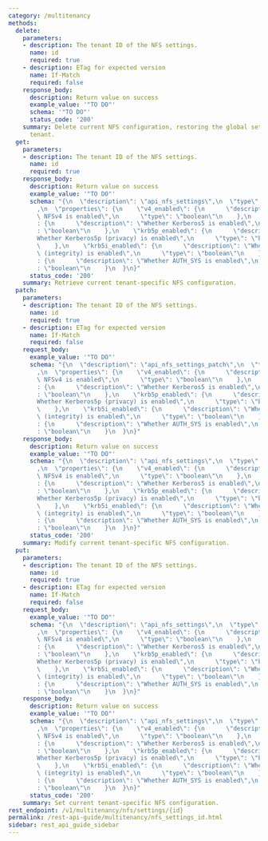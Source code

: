 ```yaml
---
category: /multitenancy
methods:
  delete:
    parameters:
    - description: The tenant ID of the NFS settings.
      name: id
      required: true
    - description: ETag for expected version
      name: If-Match
      required: false
    response_body:
      description: Return value on success
      example_value: '"TO DO"'
      schema: '"TO DO"'
      status_code: '200'
    summary: Delete current NFS configuration, restoring the global settings for this
      tenant.
  get:
    parameters:
    - description: The tenant ID of the NFS settings.
      name: id
      required: true
    response_body:
      description: Return value on success
      example_value: '"TO DO"'
      schema: "{\n  \"description\": \"api_nfs_settings\",\n  \"type\": \"object\"\
        ,\n  \"properties\": {\n    \"v4_enabled\": {\n      \"description\": \"Whether\
        \ NFSv4 is enabled\",\n      \"type\": \"boolean\"\n    },\n    \"krb5_enabled\"\
        : {\n      \"description\": \"Whether Kerberos5 is enabled\",\n      \"type\"\
        : \"boolean\"\n    },\n    \"krb5p_enabled\": {\n      \"description\": \"\
        Whether Kerberos5p (privacy) is enabled\",\n      \"type\": \"boolean\"\n\
        \    },\n    \"krb5i_enabled\": {\n      \"description\": \"Whether Kerberos5i\
        \ (integrity) is enabled\",\n      \"type\": \"boolean\"\n    },\n    \"auth_sys_enabled\"\
        : {\n      \"description\": \"Whether AUTH_SYS is enabled\",\n      \"type\"\
        : \"boolean\"\n    }\n  }\n}"
      status_code: '200'
    summary: Retrieve current tenant-specific NFS configuration.
  patch:
    parameters:
    - description: The tenant ID of the NFS settings.
      name: id
      required: true
    - description: ETag for expected version
      name: If-Match
      required: false
    request_body:
      example_value: '"TO DO"'
      schema: "{\n  \"description\": \"api_nfs_settings_patch\",\n  \"type\": \"object\"\
        ,\n  \"properties\": {\n    \"v4_enabled\": {\n      \"description\": \"Whether\
        \ NFSv4 is enabled\",\n      \"type\": \"boolean\"\n    },\n    \"krb5_enabled\"\
        : {\n      \"description\": \"Whether Kerberos5 is enabled\",\n      \"type\"\
        : \"boolean\"\n    },\n    \"krb5p_enabled\": {\n      \"description\": \"\
        Whether Kerberos5p (privacy) is enabled\",\n      \"type\": \"boolean\"\n\
        \    },\n    \"krb5i_enabled\": {\n      \"description\": \"Whether Kerberos5i\
        \ (integrity) is enabled\",\n      \"type\": \"boolean\"\n    },\n    \"auth_sys_enabled\"\
        : {\n      \"description\": \"Whether AUTH_SYS is enabled\",\n      \"type\"\
        : \"boolean\"\n    }\n  }\n}"
    response_body:
      description: Return value on success
      example_value: '"TO DO"'
      schema: "{\n  \"description\": \"api_nfs_settings\",\n  \"type\": \"object\"\
        ,\n  \"properties\": {\n    \"v4_enabled\": {\n      \"description\": \"Whether\
        \ NFSv4 is enabled\",\n      \"type\": \"boolean\"\n    },\n    \"krb5_enabled\"\
        : {\n      \"description\": \"Whether Kerberos5 is enabled\",\n      \"type\"\
        : \"boolean\"\n    },\n    \"krb5p_enabled\": {\n      \"description\": \"\
        Whether Kerberos5p (privacy) is enabled\",\n      \"type\": \"boolean\"\n\
        \    },\n    \"krb5i_enabled\": {\n      \"description\": \"Whether Kerberos5i\
        \ (integrity) is enabled\",\n      \"type\": \"boolean\"\n    },\n    \"auth_sys_enabled\"\
        : {\n      \"description\": \"Whether AUTH_SYS is enabled\",\n      \"type\"\
        : \"boolean\"\n    }\n  }\n}"
      status_code: '200'
    summary: Modify current tenant-specific NFS configuration.
  put:
    parameters:
    - description: The tenant ID of the NFS settings.
      name: id
      required: true
    - description: ETag for expected version
      name: If-Match
      required: false
    request_body:
      example_value: '"TO DO"'
      schema: "{\n  \"description\": \"api_nfs_settings\",\n  \"type\": \"object\"\
        ,\n  \"properties\": {\n    \"v4_enabled\": {\n      \"description\": \"Whether\
        \ NFSv4 is enabled\",\n      \"type\": \"boolean\"\n    },\n    \"krb5_enabled\"\
        : {\n      \"description\": \"Whether Kerberos5 is enabled\",\n      \"type\"\
        : \"boolean\"\n    },\n    \"krb5p_enabled\": {\n      \"description\": \"\
        Whether Kerberos5p (privacy) is enabled\",\n      \"type\": \"boolean\"\n\
        \    },\n    \"krb5i_enabled\": {\n      \"description\": \"Whether Kerberos5i\
        \ (integrity) is enabled\",\n      \"type\": \"boolean\"\n    },\n    \"auth_sys_enabled\"\
        : {\n      \"description\": \"Whether AUTH_SYS is enabled\",\n      \"type\"\
        : \"boolean\"\n    }\n  }\n}"
    response_body:
      description: Return value on success
      example_value: '"TO DO"'
      schema: "{\n  \"description\": \"api_nfs_settings\",\n  \"type\": \"object\"\
        ,\n  \"properties\": {\n    \"v4_enabled\": {\n      \"description\": \"Whether\
        \ NFSv4 is enabled\",\n      \"type\": \"boolean\"\n    },\n    \"krb5_enabled\"\
        : {\n      \"description\": \"Whether Kerberos5 is enabled\",\n      \"type\"\
        : \"boolean\"\n    },\n    \"krb5p_enabled\": {\n      \"description\": \"\
        Whether Kerberos5p (privacy) is enabled\",\n      \"type\": \"boolean\"\n\
        \    },\n    \"krb5i_enabled\": {\n      \"description\": \"Whether Kerberos5i\
        \ (integrity) is enabled\",\n      \"type\": \"boolean\"\n    },\n    \"auth_sys_enabled\"\
        : {\n      \"description\": \"Whether AUTH_SYS is enabled\",\n      \"type\"\
        : \"boolean\"\n    }\n  }\n}"
      status_code: '200'
    summary: Set current tenant-specific NFS configuration.
rest_endpoint: /v1/multitenancy/nfs/settings/{id}
permalink: /rest-api-guide/multitenancy/nfs_settings_id.html
sidebar: rest_api_guide_sidebar
---
```

